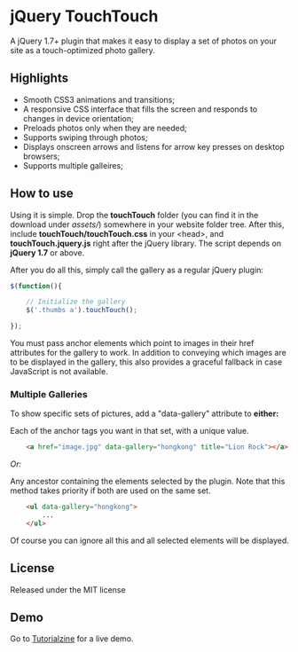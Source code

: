 # jQuery TouchTouch

A jQuery 1.7+ plugin that makes it easy to display a set of photos on your site as a touch-optimized photo gallery.

## Highlights

* Smooth CSS3 animations and transitions;
* A responsive CSS interface that fills the screen and responds to changes in device orientation;
* Preloads photos only when they are needed;
* Supports swiping through photos;
* Displays onscreen arrows and listens for arrow key presses on desktop browsers;
* Supports multiple galleires;

## How to use

Using it is simple. Drop the <strong>touchTouch</strong> folder (you can find it in the download under <em>assets/</em>) somewhere in your website folder tree. After this, include <strong>touchTouch/touchTouch.css</strong> in your &lt;head&gt;, and <strong>touchTouch.jquery.js</strong> right after the jQuery library. The script depends on <strong>jQuery 1.7</strong> or above.

After you do all this, simply call the gallery as a regular jQuery plugin:

```js
$(function(){

	// Initialize the gallery
	$('.thumbs a').touchTouch();

});
```

You must pass anchor elements which point to images in their href attributes for the gallery to work. In addition to conveying which images are to be displayed in the gallery, this also provides a graceful fallback in case JavaScript is not available.

### Multiple Galleries

To show specific sets of pictures, add a "data-gallery" attribute to <strong>either:</strong>

Each of the anchor tags you want in that set, with a unique value.

```html
	<a href="image.jpg" data-gallery="hongkong" title="Lion Rock"></a>
```

*Or:*

Any ancestor containing the elements selected by the plugin. Note that this method takes priority if both are used on the same set.

```html
	<ul data-gallery="hongkong">
		...
	</ul>
```

Of course you can ignore all this and all selected elements will be displayed.

## License

Released under the MIT license

## Demo

Go to [Tutorialzine](http://tutorialzine.com/2012/04/mobile-touch-gallery/) for a live demo.
